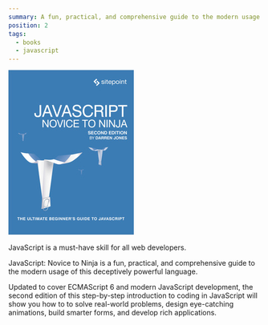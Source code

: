 ```yaml
---
summary: A fun, practical, and comprehensive guide to the modern usage of programming language of the web
position: 2
tags:
  - books
  - javascript
---
```


![JavaScript: Novice to Ninja](/images/javascript-novice-to-ninja.jpeg)

JavaScript is a must-have skill for all web developers. 

JavaScript: Novice to Ninja is a fun, practical, and comprehensive guide to the modern usage of this deceptively powerful language.

Updated to cover ECMAScript 6 and modern JavaScript development, the second edition of this step-by-step introduction to coding in JavaScript will show you how to to solve real-world problems, design eye-catching animations, build smarter forms, and develop rich applications.